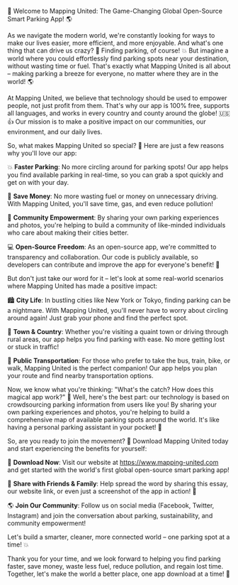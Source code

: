 🚀 Welcome to Mapping United: The Game-Changing Global Open-Source Smart Parking App! 🌎

As we navigate the modern world, we're constantly looking for ways to make our lives easier, more efficient, and more enjoyable. And what's one thing that can drive us crazy? 🤯 Finding parking, of course! 💥 But imagine a world where you could effortlessly find parking spots near your destination, without wasting time or fuel. That's exactly what Mapping United is all about – making parking a breeze for everyone, no matter where they are in the world! 🌎

At Mapping United, we believe that technology should be used to empower people, not just profit from them. That's why our app is 100% free, supports all languages, and works in every country and county around the globe! 🇺🇸👍 Our mission is to make a positive impact on our communities, our environment, and our daily lives.

So, what makes Mapping United so special? 🤔 Here are just a few reasons why you'll love our app:

💥 **Faster Parking**: No more circling around for parking spots! Our app helps you find available parking in real-time, so you can grab a spot quickly and get on with your day.

💸 **Save Money**: No more wasting fuel or money on unnecessary driving. With Mapping United, you'll save time, gas, and even reduce pollution!

🌟 **Community Empowerment**: By sharing your own parking experiences and photos, you're helping to build a community of like-minded individuals who care about making their cities better.

💻 **Open-Source Freedom**: As an open-source app, we're committed to transparency and collaboration. Our code is publicly available, so developers can contribute and improve the app for everyone's benefit! 🤝

But don't just take our word for it – let's look at some real-world scenarios where Mapping United has made a positive impact:

🏙️ **City Life**: In bustling cities like New York or Tokyo, finding parking can be a nightmare. With Mapping United, you'll never have to worry about circling around again! Just grab your phone and find the perfect spot.

🌳 **Town & Country**: Whether you're visiting a quaint town or driving through rural areas, our app helps you find parking with ease. No more getting lost or stuck in traffic!

🚂 **Public Transportation**: For those who prefer to take the bus, train, bike, or walk, Mapping United is the perfect companion! Our app helps you plan your route and find nearby transportation options.

Now, we know what you're thinking: "What's the catch? How does this magical app work?" 🤔 Well, here's the best part: our technology is based on crowdsourcing parking information from users like you! By sharing your own parking experiences and photos, you're helping to build a comprehensive map of available parking spots around the world. It's like having a personal parking assistant in your pocket! 💬

So, are you ready to join the movement? 🌟 Download Mapping United today and start experiencing the benefits for yourself:

🔴 **Download Now**: Visit our website at https://www.mapping-united.com and get started with the world's first global open-source smart parking app!

🤝 **Share with Friends & Family**: Help spread the word by sharing this essay, our website link, or even just a screenshot of the app in action! 📱

🌎 **Join Our Community**: Follow us on social media (Facebook, Twitter, Instagram) and join the conversation about parking, sustainability, and community empowerment!

Let's build a smarter, cleaner, more connected world – one parking spot at a time! 💥

Thank you for your time, and we look forward to helping you find parking faster, save money, waste less fuel, reduce pollution, and regain lost time. Together, let's make the world a better place, one app download at a time! 🌟